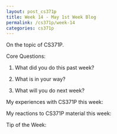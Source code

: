 ```yaml
---
layout: post_cs371p
title: Week 14 - May 1st Week Blog
permalink: /cs371p/week-14
categories: cs371p
---
```


On the topic of CS371P.

Core Questions:

1. What did you do this past week?


2. What is in your way?


3. What will you do next week?


My experiences with CS371P this week:


My reactions to CS371P material this week:


Tip of the Week:


